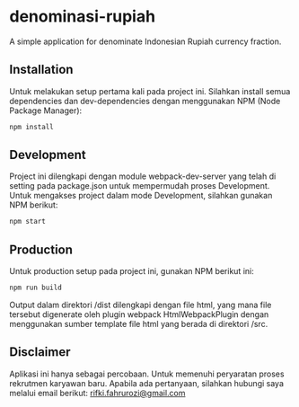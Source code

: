 # denominasi-rupiah

A simple application for denominate Indonesian Rupiah currency fraction.

## Installation

Untuk melakukan setup pertama kali pada project ini. Silahkan install semua dependencies dan dev-dependencies dengan menggunakan NPM (Node Package Manager):

```bash
npm install
```

## Development

Project ini dilengkapi dengan module webpack-dev-server yang telah di setting pada package.json untuk mempermudah proses Development. Untuk mengakses project dalam mode Development, silahkan gunakan NPM berikut:

```bash
npm start
```

## Production

Untuk production setup pada project ini, gunakan NPM berikut ini:

```bash
npm run build
```

Output dalam direktori /dist dilengkapi dengan file html, yang mana file tersebut digenerate oleh plugin webpack HtmlWebpackPlugin dengan menggunakan sumber template file html yang berada di direktori /src.

## Disclaimer

Aplikasi ini hanya sebagai percobaan. Untuk memenuhi peryaratan proses rekrutmen karyawan baru.
Apabila ada pertanyaan, silahkan hubungi saya melalui email berikut: rifki.fahrurozi@gmail.com
